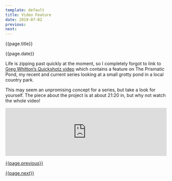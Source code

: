```yaml
---
template: default
title: Video Feature
date: 2019-07-02
previous:
next:
---
```


{{page.title}}

{{page.date}}

Life is zipping past quickly at the moment, so I completely forgot to link to [Greg Whitton’s Quickshotz video](https://www.youtube.com/watch?v=ZbgUwId99yQ) which contains a feature on The Prismatic Pond, my recent and current series looking at a small grotty pond in a local country park.

This may seem an unpromising concept for a series, but take a look for yourself. The piece about the project is at about 21:20 in, but why not watch the whole video!

<iframe width="100%" src="https://www.youtube.com/embed/ZbgUwId99yQ?start=1279" title="YouTube video player" frameborder="0" allow="accelerometer; autoplay; clipboard-write; encrypted-media; gyroscope; picture-in-picture; web-share" allowfullscreen></iframe>

[{{page.previous}}](2021-01-13-lip-chronicles-life-in-lockdown)

[{{page.next}}](2021-01-13-warped-topographies-ii)